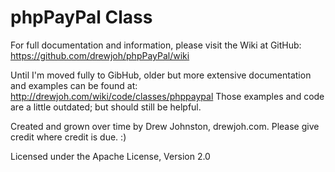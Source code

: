 phpPayPal Class
===============

For full documentation and information, please visit the Wiki at GitHub: https://github.com/drewjoh/phpPayPal/wiki

Until I'm moved fully to GibHub, older but more extensive documentation and examples can be found at: http://drewjoh.com/wiki/code/classes/phppaypal
Those examples and code are a little outdated; but should still be helpful.

Created and grown over time by Drew Johnston, drewjoh.com. Please give credit where credit is due. :)

Licensed under the Apache License, Version 2.0